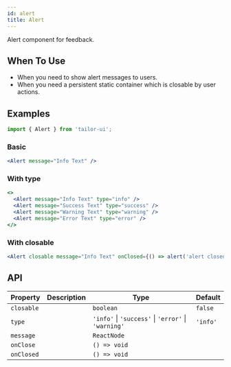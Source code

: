 ```yaml
---
id: alert
title: Alert
---
```


Alert component for feedback.

## When To Use

- When you need to show alert messages to users.
- When you need a persistent static container which is closable by user actions.

## Examples

```js
import { Alert } from 'tailor-ui';
```

### Basic

```jsx live
<Alert message="Info Text" />
```

### With type

```jsx live
<>
  <Alert message="Info Text" type="info" />
  <Alert message="Success Text" type="success" />
  <Alert message="Warning Text" type="warning" />
  <Alert message="Error Text" type="error" />
</>
```

### With closable

```jsx live
<Alert closable message="Info Text" onClosed={() => alert('alert closed!')} />
```

## API

| Property   | Description | Type                                                | Default  |
| ---------- | ----------- | --------------------------------------------------- | -------- |
| `closable` |             | `boolean`                                           | `false`  |
| `type`     |             | `'info'` \| `'success'` \| `'error'` \| `'warning'` | `'info'` |
| `message`  |             | `ReactNode`                                         |          |
| `onClose`  |             | `() => void`                                        |          |
| `onClosed` |             | `() => void`                                        |          |
